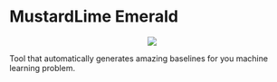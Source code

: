 # MustardLime Emerald
<p align="center">
  <img src="https://i.ibb.co/JkgGjCR/emerald.png">
</p>

Tool that automatically generates amazing baselines for you machine learning problem.
